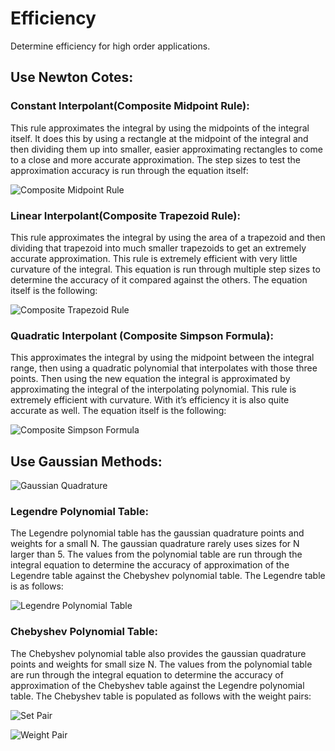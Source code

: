 Efficiency
==========

Determine efficiency for high order applications.

Use Newton Cotes:
-----------------

### Constant Interpolant(Composite Midpoint Rule):
This rule approximates the integral by using the midpoints of the integral itself. It does this by using a
rectangle at the midpoint of the integral and then dividing them up into smaller, easier approximating
rectangles to come to a close and more accurate approximation. The step sizes to test the approximation accuracy is run through the equation itself:

![](http://turing.une.edu.au/~amth247/Lectures_2003/Lecture_17/lecture/img22.gif "Composite Midpoint Rule") 

### Linear Interpolant(Composite Trapezoid Rule):
This rule approximates the integral by using the area of a trapezoid and then dividing that trapezoid into
much smaller trapezoids to get an extremely accurate approximation. This rule is extremely efficient with
very little curvature of the integral. This equation is run through multiple step sizes to determine the
accuracy of it compared against the others. The equation itself is the following:

![](http://upload.wikimedia.org/math/f/c/c/fcc7b80f5e85dce8b8a262ee9ce83223.png "Composite Trapezoid Rule")

### Quadratic Interpolant (Composite Simpson Formula):
This approximates the integral by using the midpoint between the integral range, then using a quadratic
polynomial that interpolates with those three points. Then using the new equation the integral is
approximated by approximating the integral of the interpolating polynomial. This rule is extremely efficient
with curvature. With it’s efficiency it is also quite accurate as well. The equation itself is the following:

![](http://upload.wikimedia.org/math/a/c/2/ac281e21c702c7a01b4270ada92baa27.png "Composite Simpson Formula")


Use Gaussian Methods:
---------------------

![](http://upload.wikimedia.org/math/1/b/a/1ba3e9e642523eb58f98f00539aafd60.png "Gaussian Quadrature")

### Legendre Polynomial Table:
The Legendre polynomial table has the gaussian quadrature points and weights for a small N. The
gaussian quadrature rarely uses sizes for N larger than 5. The values from the polynomial table are run
through the integral equation to determine the accuracy of approximation of the Legendre table against the
Chebyshev polynomial table. The Legendre table is as follows:

![](http://www.deltaquants.com/assets/images/Legendre%20polynomialsf-5.jpg "Legendre Polynomial Table")

### Chebyshev Polynomial Table:
The Chebyshev polynomial table also provides the gaussian quadrature points and weights for small size
N. The values from the polynomial table are run through the integral equation to determine the accuracy of
approximation of the Chebyshev table against the Legendre polynomial table. The Chebyshev table is populated as
follows with the weight pairs:

![](http://upload.wikimedia.org/math/5/1/8/518d176892c2edaa19236135029bd39b.png "Set Pair")

![](http://upload.wikimedia.org/math/0/c/9/0c91407b3f3801c08124305d8655b085.png "Weight Pair")
